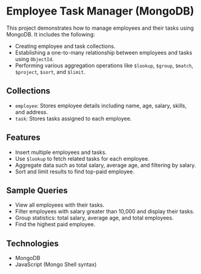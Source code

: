 # Employee Task Manager (MongoDB)

This project demonstrates how to manage employees and their tasks using MongoDB. It includes the following:

- Creating employee and task collections.
- Establishing a one-to-many relationship between employees and tasks using `ObjectId`.
- Performing various aggregation operations like `$lookup`, `$group`, `$match`, `$project`, `$sort`, and `$limit`.

## Collections

- `employee`: Stores employee details including name, age, salary, skills, and address.
- `task`: Stores tasks assigned to each employee.

## Features

- Insert multiple employees and tasks.
- Use `$lookup` to fetch related tasks for each employee.
- Aggregate data such as total salary, average age, and filtering by salary.
- Sort and limit results to find top-paid employee.

## Sample Queries

- View all employees with their tasks.
- Filter employees with salary greater than 10,000 and display their tasks.
- Group statistics: total salary, average age, and total employees.
- Find the highest paid employee.

## Technologies

- MongoDB
- JavaScript (Mongo Shell syntax)
